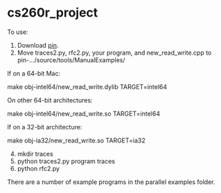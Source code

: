 # cs260r_project

To use:

1. Download [pin](https://software.intel.com/en-us/articles/pin-a-dynamic-binary-instrumentation-tool).
2. Move traces2.py, rfc2.py, your program, and new_read_write.cpp to pin-.../source/tools/ManualExamples/

If on a 64-bit Mac:

make obj-intel64/new_read_write.dylib TARGET=intel64

On other 64-bit architectures:

make obj-intel64/new_read_write.so TARGET=intel64

If on a 32-bit architecture:

make obj-ia32/new_read_write.so TARGET=ia32

4. mkdir traces
5. python traces2.py program traces
6. python rfc2.py

There are a number of example programs in the parallel examples folder.